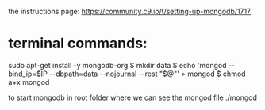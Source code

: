 the instructions page:
https://community.c9.io/t/setting-up-mongodb/1717

terminal commands:
==================
sudo apt-get install -y mongodb-org
$ mkdir data
$ echo 'mongod --bind_ip=$IP --dbpath=data --nojournal --rest "$@"' > mongod
$ chmod a+x mongod

to start mongodb in root folder where we can see the mongod file
./mongod
